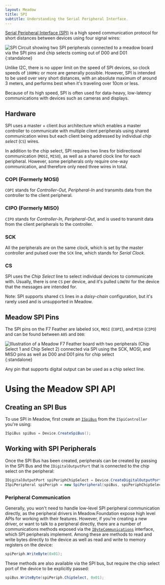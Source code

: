 ```yaml
---
layout: Meadow
title: SPI
subtitle: Understanding the Serial Peripheral Interface.
---
```


[Serial Peripheral Interface (SPI)](https://en.wikipedia.org/wiki/Serial_Peripheral_Interface) is a high speed communication protocol for short distances between devices using four signal wires:

![SPI Circuit showing two SPI peripherals connected to a meadow board via the SPI pins and chip selects coming out of D00 and D01](SPI_Circuit.svg){:standalone}

Unlike I2C, there is no upper limit on the speed of SPI devices, so clock speeds of `100MHz` or more are generally possible. However, SPI is intended to be used over very short distances, with an absolute maximum of around 3 meters, and performs best when it's traveling over 10cm or less.

Because of its high speed, SPI is often used for data-heavy, low-latency communications with devices such as cameras and displays.

## Hardware

SPI uses a master + client _bus_ architecture which enables a master controller to communicate with multiple client peripherals using shared communication wires but each client being addressed by individual _chip select_ (`CS`) wires.

In addition to the chip select, SPI requires two lines for bidirectional communication (`MOSI`, `MISO`), as well as a shared clock line for each peripheral. However, some peripherals only require one-way communication, and therefore only need three wires in total.

### COPI (Formerly MOSI)

`COPI` stands for _Controller-Out, Peripheral-In_ and transmits data from the controller to the client peripheral.

### CIPO (Formerly MISO)

`CIPO` stands for _Controller-In, Peripheral-Out_, and is used to transmit data from the client peripherals to the controller.

### SCK

All the peripherals are on the same clock, which is set by the master controller and pulsed over the `SCK` line, which stands for _Serial Clock_.

### CS

SPI uses the _Chip Select_ line to select individual devices to communicate with. Usually, there is one `CS` per device, and it's pulled `LOW`/`0V` for the device that the messages are intended for.

Note: SPI supports shared `CS` lines in a _daisy-chain_ configuration, but it's rarely used and is unsupported in Meadow.

## Meadow SPI Pins

The SPI pins on the F7 Feather are labeled `SCK`, `MOSI` (`COPI`), and `MISO` (`CIPO`) and can be found between `A05` and `D00`:

![Illustration of a Meadow F7 Feather board with two peripherals (Chip Select 1 and Chip Select 2) connected via SPI using the SCK, MOSI, and MISO pins as well as D00 and D01 pins for chip select](/Common_Files/Meadow_F7_Micro_Pinout.svg){:standalone}

Any pin that supports digital output can be used as a chip select line.

# Using the Meadow SPI API

## Creating an SPI Bus

To use SPI in Meadow, first create an [`ISpiBus`](http://developer.wildernesslabs.co/docs/api/Meadow/Meadow.Hardware.ISpiBus.html) from the `ISpiController` you're using:

```csharp
ISpiBus spiBus = Device.CreateSpiBus();
```

## Working with SPI Peripherals

Once the SPI Bus has been created, peripherals can be created by passing in the SPI Bus and the `IDigitalOutputPort` that is connected to the chip select on the peripheral:

```csharp
IDigitalOutputPort spiPeriphChipSelect = Device.CreateDigitalOutputPort(Device.Pins.D03);
ISpiPeripheral spiPeriph = new SpiPeripheral(spiBus, spiPeriphChipSelect);
```

### Peripheral Communication

Generally, you won't need to handle low-level SPI peripheral communication directly, as the peripheral drivers in Meadow.Foundation expose high level APIs for working with their features. However, if you're creating a new driver, or want to talk to a peripheral directly, there are a number of communications methods exposed via the [`IByteCommunications`](http://developer.wildernesslabs.co/docs/api/Meadow/Meadow.Hardware.IByteCommunications.html) interface, which SPI peripherals implement. Among these are methods to read and write bytes directly to the device as well as read and write to memory registers on the device:

```csharp
spiPeriph.WriteByte(0x01);
```

These methods are also available via the SPI bus, but require the chip select port of the device to be explicitly passed:

```csharp
spiBus.WriteByte(spiPeriph.ChipSelect, 0x01);
```
